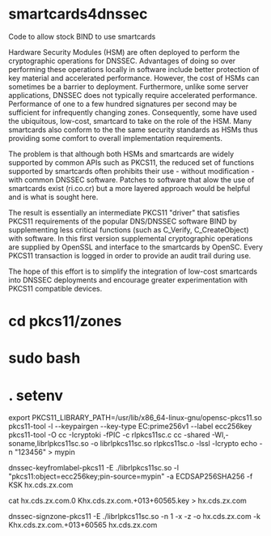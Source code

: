 # smartcards4dnssec
Code to allow stock BIND to use smartcards

Hardware Security Modules (HSM) are often deployed to perform the cryptographic operations for DNSSEC.  Advantages of doing so over performing these operations locally in software include better protection of key material and accelerated performance.  However, the cost of HSMs can sometimes be a barrier to deployment.  Furthermore, unlike some server applications, DNSSEC does not typically require accelerated performance.  Performance of one to a few hundred signatures per second may be sufficient for infrequently changing zones. Consequently, some have used the ubiquitous, low-cost,  smartcard to take on the role of the HSM. Many smartcards also conform to the the same security standards as HSMs thus providing some comfort to overall implementation requirements.

The problem is that although both HSMs and smartcards are widely supported by common APIs such as PKCS11, the reduced set of functions supported by smartcards often prohibits their use - without modification - with common DNSSEC software.  Patches to software that alow the use of smartcards exist (ri.co.cr) but a more layered approach would be helpful and is what is sought here.

The result is essentially an intermediate PKCS11 "driver" that satisfies PKCS11 requirements of the popular DNS/DNSSEC software BIND by supplementing less critical functions (such as C_Verify, C_CreateObject) with software. In this first version supplemental cryptographic operations are supplied by OpenSSL and interface to the smartcards by OpenSC. Every PKCS11 transaction is logged in order to provide an audit trail during use.

The hope of this effort is to simplify the integration of low-cost smartcards into DNSSEC deployments and encourage greater experimentation with PKCS11 compatible devices.


# cd pkcs11/zones
# sudo bash
# . setenv
export PKCS11_LIBRARY_PATH=/usr/lib/x86_64-linux-gnu/opensc-pkcs11.so
pkcs11-tool -l --keypairgen --key-type EC:prime256v1 --label ecc256key
pkcs11-tool -O
cc -Icryptoki -fPIC -c rlpkcs11sc.c
cc -shared -Wl,-soname,librlpkcs11sc.so -o librlpkcs11sc.so rlpkcs11sc.o -lssl -lcrypto
echo -n "123456" > mypin

dnssec-keyfromlabel-pkcs11 -E ./librlpkcs11sc.so -l "pkcs11:object=ecc256key;pin-source=mypin" -a ECDSAP256SHA256 -f KSK hx.cds.zx.com

cat hx.cds.zx.com.0 Khx.cds.zx.com.+013+60565.key > hx.cds.zx.com

dnssec-signzone-pkcs11 -E ./librlpkcs11sc.so -n 1 -x -z -o hx.cds.zx.com -k Khx.cds.zx.com.+013+60565 hx.cds.zx.com



  
  
